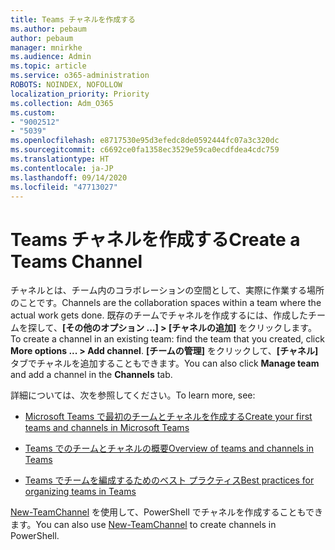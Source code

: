 ```yaml
---
title: Teams チャネルを作成する
ms.author: pebaum
author: pebaum
manager: mnirkhe
ms.audience: Admin
ms.topic: article
ms.service: o365-administration
ROBOTS: NOINDEX, NOFOLLOW
localization_priority: Priority
ms.collection: Adm_O365
ms.custom:
- "9002512"
- "5039"
ms.openlocfilehash: e8717530e95d3efedc8de0592444fc07a3c320dc
ms.sourcegitcommit: c6692ce0fa1358ec3529e59ca0ecdfdea4cdc759
ms.translationtype: HT
ms.contentlocale: ja-JP
ms.lasthandoff: 09/14/2020
ms.locfileid: "47713027"
---
```

# <a name="create-a-teams-channel"></a><span data-ttu-id="43893-102">Teams チャネルを作成する</span><span class="sxs-lookup"><span data-stu-id="43893-102">Create a Teams Channel</span></span>

<span data-ttu-id="43893-103">チャネルとは、チーム内のコラボレーションの空間として、実際に作業する場所のことです。</span><span class="sxs-lookup"><span data-stu-id="43893-103">Channels are the collaboration spaces within a team where the actual work gets done.</span></span> <span data-ttu-id="43893-104">既存のチームでチャネルを作成するには、作成したチームを探して、**[その他のオプション ...] > [チャネルの追加]** をクリックします。</span><span class="sxs-lookup"><span data-stu-id="43893-104">To create a channel in an existing team: find the team that you created, click **More options ... > Add channel**.</span></span> <span data-ttu-id="43893-105">**[チームの管理]** をクリックして、**[チャネル]** タブでチャネルを追加することもできます。</span><span class="sxs-lookup"><span data-stu-id="43893-105">You can also click **Manage team** and add a channel in the **Channels** tab.</span></span>

<span data-ttu-id="43893-106">詳細については、次を参照してください。</span><span class="sxs-lookup"><span data-stu-id="43893-106">To learn more, see:</span></span>

- [<span data-ttu-id="43893-107">Microsoft Teams で最初のチームとチャネルを作成する</span><span class="sxs-lookup"><span data-stu-id="43893-107">Create your first teams and channels in Microsoft Teams</span></span>](https://docs.microsoft.com/MicrosoftTeams/get-started-with-teams-create-your-first-teams-and-channels)

- [<span data-ttu-id="43893-108">Teams でのチームとチャネルの概要</span><span class="sxs-lookup"><span data-stu-id="43893-108">Overview of teams and channels in Teams</span></span>](https://docs.microsoft.com/microsoftteams/teams-channels-overview)

- [<span data-ttu-id="43893-109">Teams でチームを編成するためのベスト プラクティス</span><span class="sxs-lookup"><span data-stu-id="43893-109">Best practices for organizing teams in Teams</span></span>](https://docs.microsoft.com/MicrosoftTeams/best-practices-organizing)

<span data-ttu-id="43893-110">[New-TeamChannel](https://docs.microsoft.com/powershell/module/teams/new-teamchannel?view=teams-ps) を使用して、PowerShell でチャネルを作成することもできます。</span><span class="sxs-lookup"><span data-stu-id="43893-110">You can also use [New-TeamChannel](https://docs.microsoft.com/powershell/module/teams/new-teamchannel?view=teams-ps) to create channels in PowerShell.</span></span> 

